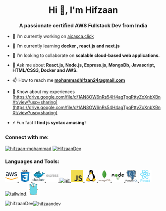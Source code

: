 <h1 align="center">Hi 👋, I'm Hifzaan</h1>
<h3 align="center">A passionate certified AWS Fullstack Dev from India</h3>


- 🔭 I’m currently working on [aicasca.click](https://aicasca.click)

- 🌱 I’m currently learning **docker , react.js and next.js**

- 👯 I’m looking to collaborate on **scalable cloud-based web applications.**

- 💬 Ask me about **React.js, Node.js, Express.js, MongoDb, Javascript, HTML/CSS3, Docker and AWS.**

- 📫 How to reach me **mohammadhifzan24@gmail.com**

- 📄 Know about my experiences [https://drive.google.com/file/d/1AN8OW6nRs54H4agTpqPttyZxXnbXBnXt/view?usp=sharing](https://drive.google.com/file/d/1AN8OW6nRs54H4agTpqPttyZxXnbXBnXt/view?usp=sharing)

- ⚡ Fun fact **I find js syntax amusing!**

<h3 align="left">Connect with me:</h3>
<p align="left">
<a href="https://www.linkedin.com/in/hifzaan-mohammad/" target="blank"><img align="center" src="https://raw.githubusercontent.com/rahuldkjain/github-profile-readme-generator/master/src/images/icons/Social/linked-in-alt.svg" alt="hifzaan-mohammad" height="30" width="40" /></a>
<a href="https://github.com/HifzaanDev" target="blank"><img align="center" src="https://raw.githubusercontent.com/rahuldkjain/github-profile-readme-generator/master/src/images/icons/Social/github.svg" alt="HifzaanDev" height="30" width="40" /></a>
</p>

<h3 align="left">Languages and Tools:</h3>
<p align="left"> <a href="https://aws.amazon.com" target="_blank" rel="noreferrer"> <img src="https://raw.githubusercontent.com/devicons/devicon/master/icons/amazonwebservices/amazonwebservices-original-wordmark.svg" alt="aws" width="40" height="40"/> </a> <a href="https://www.w3schools.com/css/" target="_blank" rel="noreferrer"> <img src="https://raw.githubusercontent.com/devicons/devicon/master/icons/css3/css3-original-wordmark.svg" alt="css3" width="40" height="40"/> </a> <a href="https://www.docker.com/" target="_blank" rel="noreferrer"> <img src="https://raw.githubusercontent.com/devicons/devicon/master/icons/docker/docker-original-wordmark.svg" alt="docker" width="40" height="40"/> </a> <a href="https://expressjs.com" target="_blank" rel="noreferrer"> <img src="https://raw.githubusercontent.com/devicons/devicon/master/icons/express/express-original-wordmark.svg" alt="express" width="40" height="40"/> </a> <a href="https://git-scm.com/" target="_blank" rel="noreferrer"> <img src="https://www.vectorlogo.zone/logos/git-scm/git-scm-icon.svg" alt="git" width="40" height="40"/> </a> <a href="https://developer.mozilla.org/en-US/docs/Web/JavaScript" target="_blank" rel="noreferrer"> <img src="https://raw.githubusercontent.com/devicons/devicon/master/icons/javascript/javascript-original.svg" alt="javascript" width="40" height="40"/> </a> <a href="https://www.linux.org/" target="_blank" rel="noreferrer"> <img src="https://raw.githubusercontent.com/devicons/devicon/master/icons/linux/linux-original.svg" alt="linux" width="40" height="40"/> </a> <a href="https://www.mongodb.com/" target="_blank" rel="noreferrer"> <img src="https://raw.githubusercontent.com/devicons/devicon/master/icons/mongodb/mongodb-original-wordmark.svg" alt="mongodb" width="40" height="40"/> </a> <a href="https://nodejs.org" target="_blank" rel="noreferrer"> <img src="https://raw.githubusercontent.com/devicons/devicon/master/icons/nodejs/nodejs-original-wordmark.svg" alt="nodejs" width="40" height="40"/> </a> <a href="https://www.postgresql.org" target="_blank" rel="noreferrer"> <img src="https://raw.githubusercontent.com/devicons/devicon/master/icons/postgresql/postgresql-original-wordmark.svg" alt="postgresql" width="40" height="40"/> </a> <a href="https://reactjs.org/" target="_blank" rel="noreferrer"> <img src="https://raw.githubusercontent.com/devicons/devicon/master/icons/react/react-original-wordmark.svg" alt="react" width="40" height="40"/> </a> <a href="https://tailwindcss.com/" target="_blank" rel="noreferrer"> <img src="https://www.vectorlogo.zone/logos/tailwindcss/tailwindcss-icon.svg" alt="tailwind" width="40" height="40"/><a href="https://golang.org" target="_blank" rel="noreferrer"> <img src="https://raw.githubusercontent.com/devicons/devicon/master/icons/go/go-original.svg" alt="go" width="40" height="40"/> </a> </p>
<p><img align="left" src="https://github-readme-stats.vercel.app/api/top-langs?username=hifzaanDev&show_icons=true&locale=en&layout=compact" alt="hifzaanDev" /></p>

<p><img align="center" src="https://streak-stats.demolab.com/?user=hifzaandev&" alt="hifzaandev" /></p>







